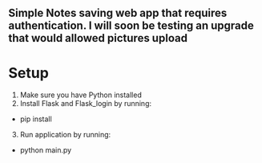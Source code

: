 ## Simple Notes saving web app that requires authentication. I will soon be testing an upgrade that would allowed pictures upload

# Setup
1. Make sure you have Python installed
2. Install Flask and Flask_login by running: 
* pip install <name of the package>
3. Run application by running:
* python main.py
